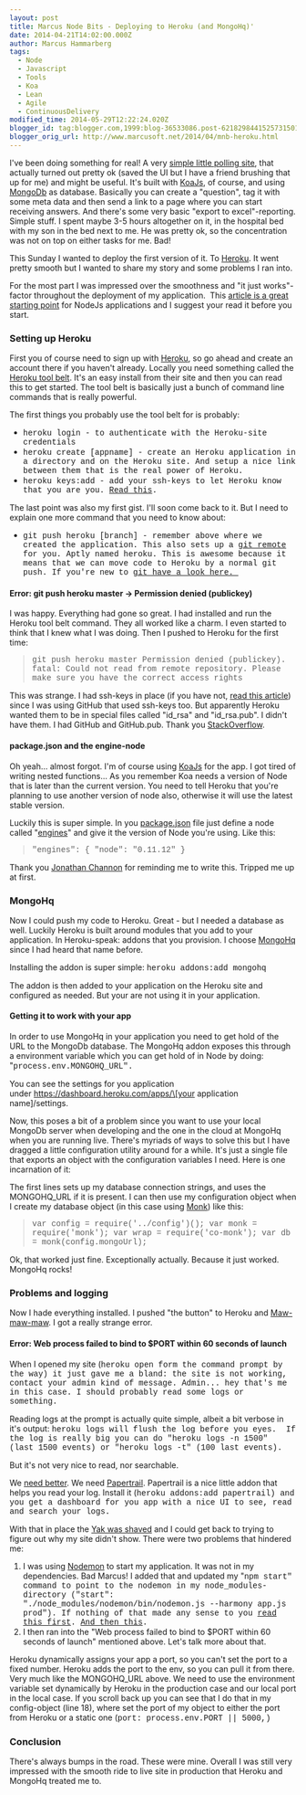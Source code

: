 ```yaml
---
layout: post
title: Marcus Node Bits - Deploying to Heroku (and MongoHq)'
date: 2014-04-21T14:02:00.000Z
author: Marcus Hammarberg
tags:
  - Node
  - Javascript
  - Tools
  - Koa
  - Lean
  - Agile
  - ContinuousDelivery
modified_time: 2014-05-29T12:22:24.020Z
blogger_id: tag:blogger.com,1999:blog-36533086.post-6218298441525731501
blogger_orig_url: http://www.marcusoft.net/2014/04/mnb-heroku.html
---
```





I've been doing something for real! A very
<a href="http://warm-brushlands-9555.herokuapp.com/"
target="_blank">simple little polling site</a>, that actually turned out
pretty ok (saved the UI but I have a friend brushing that up for me) and
might be useful.
It's built with
<a href="http://www.koajs.com/" target="_blank">KoaJs</a>, of course,
and using
<a href="http://mongodb.github.io/" target="_blank">MongoDb</a> as
database. Basically you can create a "question", tag it with some meta
data and then send a link to a page where you can start receiving
answers. And there's some very basic "export to excel"-reporting. Simple
stuff. I spent maybe 3-5 hours altogether on it, in the hospital bed
with my son in the bed next to me. He was pretty ok, so the
concentration was not on top on either tasks for me. Bad!

This Sunday I wanted to deploy the first version of it. To
<a href="http://www.heroku.com/" target="_blank">Heroku</a>. It went
pretty smooth but I wanted to share my story and some problems I ran
into.
<div style="text-align: left;">

For the most part I was impressed over the smoothness and "it just
works"-factor throughout the deployment of my application.  This <a
href="https://devcenter.heroku.com/articles/getting-started-with-nodejs"
target="_blank">article is a great starting point</a> for NodeJs
applications and I suggest your read it before you start.


### Setting up Heroku

First you of course need to sign up
with <a href="http://www.heroku.com/" target="_blank">Heroku</a>, so go
ahead and create an account there if you haven't already.
Locally you need something called the
<a href="https://toolbelt.heroku.com/" target="_blank">Heroku tool
belt</a>. It's an easy install from their site and then you can read
this to get started. The tool belt is basically just a bunch of command
line commands that is really powerful.

The first things you probably use the tool belt for is probably:

- <span style="font-family: Courier New, Courier, monospace;">heroku
    login - to authenticate with the Heroku-site credentials
- <span style="font-family: Courier New, Courier, monospace;">heroku
    create \[appname\] - create an Heroku application in a
    directory and on the Heroku site. And setup a nice link between them
    that is the real power of Heroku.
- <span style="font-family: Courier New, Courier, monospace;">heroku
    keys:add - add your ssh-keys to let Heroku know that you are
    you. <a href="https://devcenter.heroku.com/articles/keys"
    target="_blank">Read this</a>.

The last point was also my first gist. I'll soon come back to it. But I
need to explain one more command that you need to know about:

- <span style="font-family: Courier New, Courier, monospace;">git push
    heroku \[branch\] - remember above where we created the
    application. This also sets up a
    <a href="http://gitref.org/remotes/" target="_blank">git remote</a>
    for you. Aptly named heroku. This is awesome because it means that
    we can move code to Heroku by a normal git push. If you're new to
    <a href="http://www.marcusoft.net/2014/02/mnb-git.html"
    target="_blank">git have a look here. </a>

#### Error: git push heroku master -\> Permission denied (publickey)



I was happy. Everything had gone so great. I had installed and run the
Heroku tool belt command. They all worked like a charm. I even started
to think that I knew what I was doing. Then I pushed to Heroku for the
first time:


> <span style="font-family: Courier New, Courier, monospace;">git push
> heroku master
> Permission denied (publickey).
> fatal: Could not read from remote repository.
> Please make sure you have the correct access rights

This was strange. I had ssh-keys in place (if you have not,
<a href="https://devcenter.heroku.com/articles/keys"
target="_blank">read this article</a>) since I was using GitHub that
used ssh-keys too. But apparently Heroku wanted them to be in special
files called "id_rsa" and "id_rsa.pub". I didn't have them. I had GitHub
and GitHub.pub. Thank you <a
href="http://stackoverflow.com/questions/17626944/heroku-permission-denied-publickey-fatal-could-not-read-from-remote-reposito"
target="_blank">StackOverflow</a>.

#### package.json and the engine-node



Oh yeah... almost forgot. I'm of course using
<a href="http://www.marcusoft.net/2014/03/koaintro.html"
target="_blank">KoaJs</a> for the app. I got tired of writing nested
functions... As you remember Koa needs a version of Node that is later
than the current version. You need to tell Heroku that you're planning
to use another version of node also, otherwise it will use the latest
stable version.






Luckily this is super simple. In you
[package.json](http://www.marcusoft.net/2014/02/mnb-packagejson.html) file
just define a node called
"<a href="https://www.npmjs.org/doc/json.html#engines"
target="_blank">engines</a>" and give it the version of Node you're
using. Like this:




> <span style="font-family: Courier New, Courier, monospace;">"engines":
> {
> "node": "0.11.12"
> }


<div style="text-align: left;">

Thank you [Jonathan Channon](https://twitter.com/jchannon) for reminding
me to write this. Tripped me up at first.


### MongoHq



Now I could push my code to Heroku. Great - but I needed a database as
well. Luckily Heroku is built around modules that you add to your
application. In Heroku-speak: addons that you provision. I choose
<a href="https://addons.heroku.com/mongohq" target="_blank">MongoHq</a>
since I had heard that name before.






Installing the addon is super simple: <span
style="font-family: Courier New, Courier, monospace;">heroku addons:add
mongohq


<div style="text-align: left;">

The addon is then added to your application on the Heroku site and
configured as needed. But your are not using it in your application.


#### Getting it to work with your app



In order to use MongoHq in your application you need to get hold of the
URL to the MongoDb database. The MongoHq addon exposes this through
a environment variable which you can get hold of in Node by doing:
"<span
style="font-family: Courier New, Courier, monospace;">process.env.MONGOHQ_URL".




You can see the settings for you application
under https://dashboard.heroku.com/apps/\[your application
name\]/settings.






Now, this poses a bit of a problem since you want to use your local
MongoDb server when developing and the one in the cloud at MongoHq when
you are running live. There's myriads of ways to solve this but I have
dragged a little configuration utility around for a while. It's just a
single file that exports an object with the configuration variables I
need. Here is one incarnation of it:

The first lines sets up my database connection strings, and uses the
MONGOHQ_URL if it is present. I can then use my configuration object
when I create my database object (in this case using
<a href="http://www.marcusoft.net/2014/02/mnb-monk.html"
target="_blank">Monk</a>) like this:

> <span style="font-family: Courier New, Courier, monospace;">var config
> = require('../config')();
> var monk = require('monk');
> var wrap = require('co-monk');
> var db = monk(config.mongoUrl);




Ok, that worked just fine. Exceptionally actually. Because it just
worked. MongoHq rocks!


### Problems and logging



Now I hade everything installed. I pushed "the button" to Heroku and
<a href="http://sadtrombone.com/?play=true"
target="_blank">Maw-maw-maw</a>. I got a really strange error.


#### Error: Web process failed to bind to $PORT within 60 seconds of launch



When I opened my site (<span
style="font-family: Courier New, Courier, monospace;">heroku open
form the command prompt by the way) it just gave me a bland: the site is
not working, contact your admin kind of message. Admin... hey that's me
in this case. I should probably read some logs or something.


<div style="text-align: left;">

<div style="text-align: left;">

Reading logs at the prompt is actually quite simple, albeit a bit
verbose in it's output: <span
style="font-family: Courier New, Courier, monospace;">heroku logs
will flush the log before you eyes.  If the log is really big you
can do "<span
style="font-family: Courier New, Courier, monospace;">heroku logs -n
1500" (last 1500 events) or "<span
style="font-family: Courier New, Courier, monospace;">heroku logs
-t" (100 last events).




But it's not very nice to read, nor searchable.






We <a href="http://www.marcusoft.net/2014/04/lookingForBetter.html"
target="_blank">need better</a>. We need
<a href="https://addons.heroku.com/papertrail"
target="_blank">Papertrail</a>. Papertrail is a nice little addon that
helps you read your log. Install it (<span
style="font-family: Courier New, Courier, monospace;">heroku addons:add
papertrail) and you get a dashboard for you app with a nice UI to
see, read and search your logs.






With that in place the <a
href="http://www.hanselman.com/blog/YakShavingDefinedIllGetThatDoneAsSoonAsIShaveThisYak.aspx"
target="_blank">Yak was shaved</a> and I could get back to trying to
figure out why my site didn't show. There were two problems that
hindered me:




1. I was using
    <a href="https://github.com/remy/nodemon" target="_blank">Nodemon</a>
    to start my application. It was not in my dependencies. Bad Marcus!
    I added that and updated my "<span
    style="font-family: Courier New, Courier, monospace;">npm
    start" command to point to the nodemon in my
    node_modules-directory (<span
    style="font-family: Courier New, Courier, monospace;">"start":
    "./node_modules/nodemon/bin/nodemon.js --harmony app.js
    prod").
    If nothing of that made any sense to you
    <a href="http://www.marcusoft.net/2014/02/mnb-packagejson.html"
    target="_blank">read this first</a>.
    <a href="http://www.marcusoft.net/2014/02/mnb-npm.html"
    target="_blank">And then this</a>.
2. I then ran into the "Web process failed to bind to $PORT within 60
    seconds of launch" mentioned above. Let's talk more about that.



Heroku dynamically assigns your app a port, so you can't set the port to
a fixed number. Heroku adds the port to the env, so you can pull it from
there. Very much like the MONGOHQ_URL above. We need to use the
environment variable set dynamically by Heroku in the production case
and our local port in the local case. If you scroll back up you can see
that I do that in my config-object (line 18), where set the port of my
object to either the port from Heroku or a static one (<span
style="font-family: Courier New, Courier, monospace;">port:
process.env.PORT \|\| 5000,)


### Conclusion




There's always bumps in the road. These were mine. Overall I was still
very impressed with the smooth ride to live site in production that
Heroku and MongoHq treated me to.


